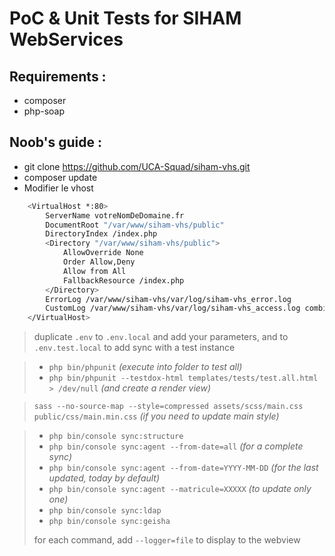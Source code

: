 # PoC &amp; Unit Tests for SIHAM WebServices

## Requirements :
- composer
- php-soap


## Noob's guide :
- git clone https://github.com/UCA-Squad/siham-vhs.git
- composer update
- Modifier le vhost

```bash
    <VirtualHost *:80>
        ServerName votreNomDeDomaine.fr
        DocumentRoot "/var/www/siham-vhs/public"
        DirectoryIndex /index.php
        <Directory "/var/www/siham-vhs/public">
            AllowOverride None
            Order Allow,Deny
            Allow from All  
        	FallbackResource /index.php
        </Directory>
        ErrorLog /var/www/siham-vhs/var/log/siham-vhs_error.log
        CustomLog /var/www/siham-vhs/var/log/siham-vhs_access.log combined
    </VirtualHost>
```
> duplicate `.env` to `.env.local` and add your parameters,
> and to `.env.test.local` to add sync with a test instance

> - `php bin/phpunit` _(execute into folder to test all)_
> - `php bin/phpunit --testdox-html templates/tests/test.all.html > /dev/null` _(and create a render view)_

> `sass --no-source-map --style=compressed assets/scss/main.css public/css/main.min.css` _(if you need to update main style)_

>- `php bin/console sync:structure`
>- `php bin/console sync:agent --from-date=all` _(for a complete sync)_
>- `php bin/console sync:agent --from-date=YYYY-MM-DD` _(for the last updated, today by default)_
>- `php bin/console sync:agent --matricule=XXXXX` _(to update only one)_
>- `php bin/console sync:ldap`
>- `php bin/console sync:geisha`
> 
> for each command, add `--logger=file` to display to the webview
